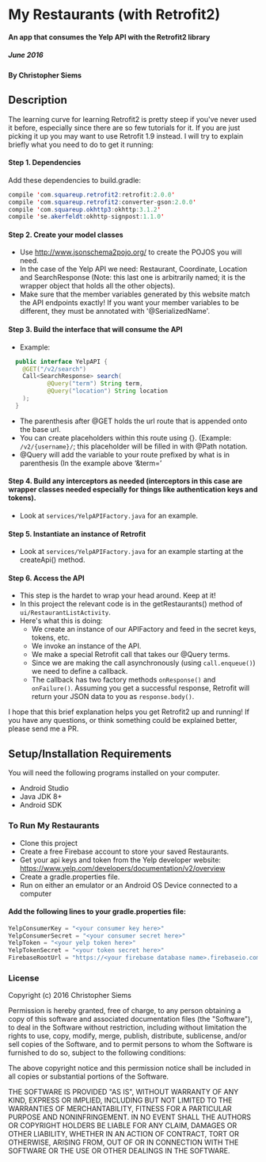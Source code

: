 # My Restaurants (with Retrofit2)

#### An app that consumes the Yelp API with the Retrofit2 library

##### June 2016

#### By Christopher Siems

## Description

The learning curve for learning Retrofit2 is pretty steep if you've never used it before, especially since there are so few tutorials for it. If you are just picking it up you may want to use Retrofit 1.9 instead. I will try to explain briefly what you need to do to get it running:

#### Step 1. Dependencies
Add these dependencies to build.gradle:
``` java
compile 'com.squareup.retrofit2:retrofit:2.0.0'
compile 'com.squareup.retrofit2:converter-gson:2.0.0'
compile 'com.squareup.okhttp3:okhttp:3.1.2'
compile 'se.akerfeldt:okhttp-signpost:1.1.0'
```

#### Step 2. Create your model classes
* Use http://www.jsonschema2pojo.org/ to create the POJOS you will need.
* In the case of the Yelp API we need: Restaurant, Coordinate, Location and SearchResponse (Note: this last one is arbitrarily named; it is the wrapper object that holds all the other objects).
* Make sure that the member variables generated by this website match the API endpoints exactly! If you want your member variables to be different, they must be annotated with '@SerializedName'.

#### Step 3. Build the interface that will consume the API
* Example:
```java
  public interface YelpAPI {
    @GET("/v2/search")
    Call<SearchResponse> search(
           @Query("term") String term,
           @Query("location") String location
    );
  }
  ```
* The parenthesis after @GET holds the url route that is appended onto the base url.
* You can create placeholders within this route using {}. (Example: `/v2/{username}/`; this placeholder will be filled in with @Path notation.
* @Query will add the variable to your route prefixed by what is in parenthesis (In  the example above ‘&term=<term string>’

#### Step 4. Build any interceptors as needed (interceptors in this case are wrapper classes needed especially for things like authentication keys and tokens).
* Look at `services/YelpAPIFactory.java` for an example.

#### Step 5. Instantiate an instance of Retrofit
* Look at `services/YelpAPIFactory.java` for an example starting at the createApi() method.

#### Step 6. Access the API
* This step is the hardet to wrap your head around. Keep at it!
* In this project the relevant code is in the getRestaurants() method of `ui/RestaurantListActivity`.
* Here's what this is doing:
  - We create an instance of our APIFactory and feed in the secret keys, tokens, etc.
  - We invoke an instance of the API.
  - We make a special Retrofit call that takes our @Query terms.
  - Since we are making the call asynchronously (using `call.enqueue()`) we need to define a callback.
  - The callback has two factory methods `onResponse()` and `onFailure()`. Assuming you get a successful response, Retrofit will return your JSON data to you as `response.body()`.

I hope that this brief explanation helps you get Retrofit2 up and running! If you have any questions, or think something could be explained better, please send me a PR.

## Setup/Installation Requirements
You will need the following programs installed on your computer.
* Android Studio
* Java JDK 8+
* Android SDK

### To Run My Restaurants
* Clone this project
* Create a free Firebase account to store your saved Restaurants.
* Get your api keys and token from the Yelp developer website: https://www.yelp.com/developers/documentation/v2/overview
* Create a gradle.properties file.
* Run on either an emulator or an Android OS Device connected to a computer

#### Add the following lines to your gradle.properties file:

``` java
YelpConsumerKey = "<your consumer key here>"
YelpConsumerSecret = "<your consumer secret here>"
YelpToken = "<your yelp token here>"
YelpTokenSecret = "<your token secret here>"
FirebaseRootUrl = "https://<your firebase database name>.firebaseio.com/"
```

### License
Copyright (c) 2016 Christopher Siems

Permission is hereby granted, free of charge, to any person obtaining a copy of this software and associated documentation files (the "Software"), to deal in the Software without restriction, including without limitation the rights to use, copy, modify, merge, publish, distribute, sublicense, and/or sell copies of the Software, and to permit persons to whom the Software is furnished to do so, subject to the following conditions:

The above copyright notice and this permission notice shall be included in all copies or substantial portions of the Software.

THE SOFTWARE IS PROVIDED "AS IS", WITHOUT WARRANTY OF ANY KIND, EXPRESS OR IMPLIED, INCLUDING BUT NOT LIMITED TO THE WARRANTIES OF MERCHANTABILITY, FITNESS FOR A PARTICULAR PURPOSE AND NONINFRINGEMENT. IN NO EVENT SHALL THE AUTHORS OR COPYRIGHT HOLDERS BE LIABLE FOR ANY CLAIM, DAMAGES OR OTHER LIABILITY, WHETHER IN AN ACTION OF CONTRACT, TORT OR OTHERWISE, ARISING FROM, OUT OF OR IN CONNECTION WITH THE SOFTWARE OR THE USE OR OTHER DEALINGS IN THE SOFTWARE.
